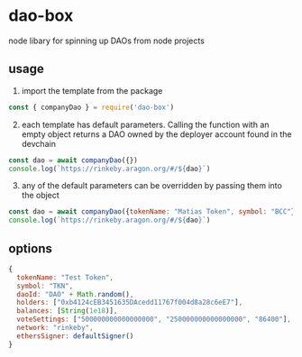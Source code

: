 # dao-box

node libary for spinning up DAOs from node projects

## usage
1. import the template from the package

```javascript
const { companyDao } = require('dao-box')
```

2. each template has default parameters. Calling the function with an empty object returns a DAO owned by the deployer account found in the devchain

```javascript
const dao = await companyDao({})
console.log(`https://rinkeby.aragon.org/#/${dao}`)
```

3. any of the default parameters can be overridden by passing them into the object

```javascript
const dao = await companyDao({tokenName: "Matias Token", symbol: "BCC"})
console.log(`https://rinkeby.aragon.org/#/${dao}`)
```

## options

```javascript
{
  tokenName: "Test Token",
  symbol: "TKN",
  daoId: "DAO" + Math.random(),
  holders: ["0xb4124cEB3451635DAcedd11767f004d8a28c6eE7"],
  balances: [String(1e18)],
  voteSettings: ["500000000000000000", "250000000000000000", "86400"],
  network: "rinkeby",
  ethersSigner: defaultSigner()
}
```